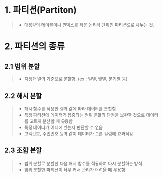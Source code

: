 # 1. 파티션(Partiton)
> - 대용량의 테이블이나 인덱스를 작은 논리적 단위인 파티션으로 나누는 것.

# 2. 파티션의 종류
## 2.1 범위 분할
> - 지정한 열의 기준으로 분할함. (ex : 일별, 월별, 분기별 등)

## 2.2 해시 분할
> - 해시 함수를 적용한 결과 값에 따라 데이터를 분할함
> - 특정 파티션에 데이터가 집중되는 범위 분할의 단점을 보완한 것으로 데이터를 고르게 분산할 때 유용함
> - 특정 데이터가 어디에 있는지 판단할 수 없음
> - 고객번호, 주민번호 등과 같이 데이터가 고른 컬럼에 효과적임

## 2.3 조합 분할
> - 범위 분할로 분할한 다음 해시 함수를 적용하여 다시 분할하는 방식
> - 범위 분할한 파티션이 너무 커서 관리가 어려울 떄 우용함

